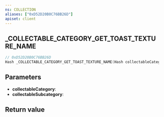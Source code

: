 ```yaml
---
ns: COLLECTION
aliases: ["0xD52D20B0C76BB26D"]
apiset: client
---
```

## _COLLECTABLE_CATEGORY_GET_TOAST_TEXTURE_NAME

```c
// 0xD52D20B0C76BB26D
Hash _COLLECTABLE_CATEGORY_GET_TOAST_TEXTURE_NAME(Hash collectableCategory,Hash collectableSubcategory);
```


## Parameters
* **collectableCategory**:
* **collectableSubcategory**:

## Return value

